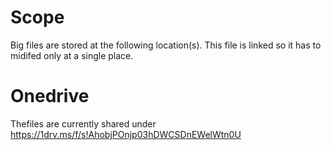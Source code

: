 # Scope
Big files are stored at the following location(s). This file is linked so it has to midifed only at a single place.

# Onedrive
Thefiles are currently shared under https://1drv.ms/f/s!AhobjPOnjp03hDWCSDnEWelWtn0U 
